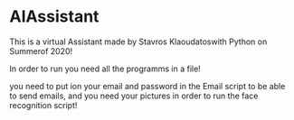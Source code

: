 # AIAssistant

This is a virtual Assistant made by Stavros Klaoudatoswith Python on Summerof 2020!


In order to run you need all the programms in a file!


you need to put ion your email and password in the Email script to be able to send emails, and you need your pictures in order to run the face recognition script!

